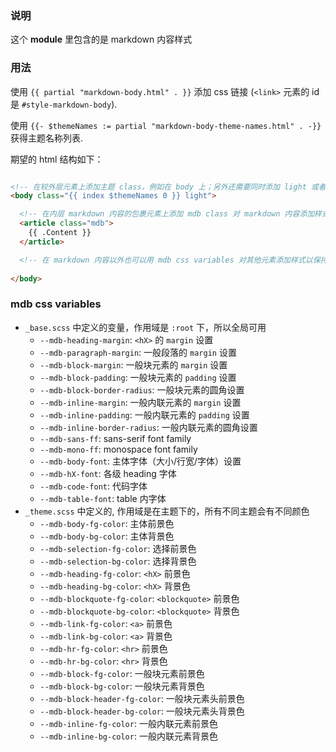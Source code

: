 ### 说明

这个 **module** 里包含的是 markdown 内容样式

### 用法

使用 `{{ partial "markdown-body.html" . }}` 添加 css 链接 (`<link>` 元素的 id 是 `#style-markdown-body`).

使用 `{{- $themeNames := partial "markdown-body-theme-names.html" . -}}` 获得主题名称列表.

期望的 html 结构如下：

```html

<!-- 在较外层元素上添加主题 class，例如在 body 上；另外还需要同时添加 light 或者 dark 指示模式 -->
<body class="{{ index $themeNames 0 }} light">

  <!-- 在内层 markdown 内容的包裹元素上添加 mdb class 对 markdown 内容添加样式, 例如可以用一个 article -->
  <article class="mdb">
    {{ .Content }}
  </article>

  <!-- 在 markdown 内容以外也可以用 mdb css variables 对其他元素添加样式以保持观感上的一致 -->
  
</body>

```

### mdb css variables

- `_base.scss` 中定义的变量，作用域是 `:root` 下，所以全局可用
  - `--mdb-heading-margin`: `<hX>` 的 `margin` 设置
  - `--mdb-paragraph-margin`: 一般段落的 `margin` 设置
  - `--mdb-block-margin`: 一般块元素的 `margin` 设置
  - `--mdb-block-padding`: 一般块元素的 `padding` 设置
  - `--mdb-block-border-radius`: 一般块元素的圆角设置
  - `--mdb-inline-margin`: 一般内联元素的 `margin` 设置
  - `--mdb-inline-padding`: 一般内联元素的 `padding` 设置
  - `--mdb-inline-border-radius`: 一般内联元素的圆角设置
  - `--mdb-sans-ff`: sans-serif font family
  - `--mdb-mono-ff`: monospace font family
  - `--mdb-body-font`: 主体字体（大小/行宽/字体）设置
  - `--mdb-hX-font`: 各级 heading 字体
  - `--mdb-code-font`: 代码字体
  - `--mdb-table-font`: table 内字体
- `_theme.scss` 中定义的, 作用域是在主题下的，所有不同主题会有不同颜色
  - `--mdb-body-fg-color`: 主体前景色
  - `--mdb-body-bg-color`: 主体背景色
  - `--mdb-selection-fg-color`: 选择前景色
  - `--mdb-selection-bg-color`: 选择背景色
  - `--mdb-heading-fg-color`: `<hX>` 前景色
  - `--mdb-heading-bg-color`: `<hX>` 背景色
  - `--mdb-blockquote-fg-color`: `<blockquote>` 前景色
  - `--mdb-blockquote-bg-color`: `<blockquote>` 背景色
  - `--mdb-link-fg-color`: `<a>` 前景色
  - `--mdb-link-bg-color`: `<a>` 背景色
  - `--mdb-hr-fg-color`: `<hr>` 前景色
  - `--mdb-hr-bg-color`: `<hr>` 背景色
  - `--mdb-block-fg-color`: 一般块元素前景色
  - `--mdb-block-bg-color`: 一般块元素背景色
  - `--mdb-block-header-fg-color`: 一般块元素头前景色
  - `--mdb-block-header-bg-color`: 一般块元素头背景色
  - `--mdb-inline-fg-color`: 一般内联元素前景色
  - `--mdb-inline-bg-color`: 一般内联元素背景色



